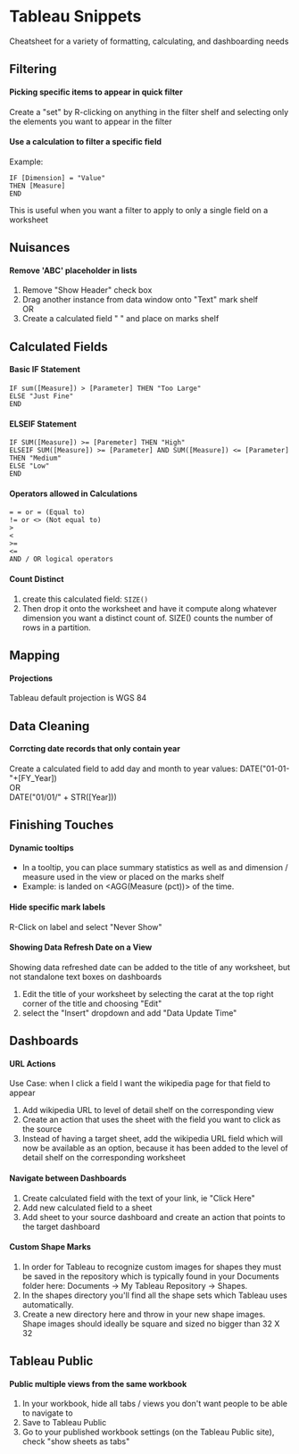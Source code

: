 Tableau Snippets
================

Cheatsheet for a variety of formatting, calculating, and dashboarding needs

## Filtering

#### Picking specific items to appear in quick filter
Create a "set" by R-clicking on anything in the filter shelf and selecting only the elements you want to appear in the filter

#### Use a calculation to filter a specific field
Example:  
```
IF [Dimension] = "Value"
THEN [Measure]
END  
```  
This is useful when you want a filter to apply to only a single field on a worksheet

## Nuisances

#### Remove 'ABC' placeholder in lists
1. Remove "Show Header" check box
2. Drag another instance from data window onto "Text" mark shelf  
OR  
1. Create a calculated field " " and place on marks shelf

## Calculated Fields

#### Basic IF Statement

```
IF sum([Measure]) > [Parameter] THEN "Too Large"
ELSE "Just Fine"
END
```

#### ELSEIF Statement
```
IF SUM([Measure]) >= [Paremeter] THEN "High"
ELSEIF SUM([Measure]) >= [Parameter] AND SUM([Measure]) <= [Parameter] THEN "Medium"
ELSE "Low"
END
```

#### Operators allowed in Calculations
```
= = or = (Equal to)
!= or <> (Not equal to)
>
<
>=
<=
AND / OR logical operators
```

#### Count Distinct
1. create this calculated field: ```SIZE()```
2. Then drop it onto the worksheet and have it compute along whatever dimension you want a distinct count of. SIZE() counts the number of rows in a partition.

## Mapping

#### Projections
Tableau default projection is WGS 84

## Data Cleaning

#### Corrcting date records that only contain year 
Create a calculated field to add day and month to year values:
DATE("01-01-"+[FY_Year])  
OR  
DATE("01/01/" + STR([Year]))

## Finishing Touches

#### Dynamic tooltips
+ In a tooltip, you can place summary statistics as well as and dimension / measure used in the view or placed on the marks shelf
+ Example: <Dimension> is landed on <AGG(Measure (pct))> of the time.

#### Hide specific mark labels
R-Click on label and select "Never Show"

#### Showing Data Refresh Date on a View
Showing data refreshed date can be added to the title of any worksheet, but not standalone text boxes on dashboards

1. Edit the title of your worksheet by selecting the carat at the top right corner of the title and choosing "Edit" 
2. select the "Insert" dropdown and add "Data Update Time" 

## Dashboards

#### URL Actions
Use Case: when I click a field I want the wikipedia page for that field to appear

1. Add wikipedia URL to level of detail shelf on the corresponding view
2. Create an action that uses the sheet with the field you want to click as the source 
3. Instead of having a target sheet, add the wikipedia URL field which will now be available as an option, because it has been added to the level of detail shelf on the corresponding worksheet

#### Navigate between Dashboards
1. Create calculated field with the text of your link, ie "Click Here"
2. Add new calculated field to a sheet
3. Add sheet to your source dashboard and create an action that points to the target dashboard

#### Custom Shape Marks
1. In order for Tableau to recognize custom images for shapes they must be saved in the repository which is typically found in your Documents folder here: Documents -> My Tableau Repository -> Shapes.  
2. In the shapes directory you'll find all the shape sets which Tableau uses automatically.
3. Create a new directory here and throw in your new shape images. Shape images should ideally be square and sized no bigger than 32 X 32 

## Tableau Public

#### Public multiple views from the same workbook
1. In your workbook, hide all tabs / views you don't want people to be able to navigate to
2. Save to Tableau Public
3. Go to your published workbook settings (on the Tableau Public site), check "show sheets as tabs"